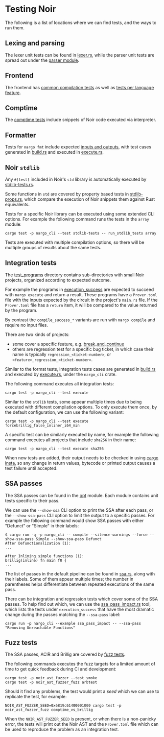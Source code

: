 # Testing Noir

The following is a list of locations where we can find tests, and the ways to run them.

## Lexing and parsing

The lexer unit tests can be found in [lexer.rs](compiler/noirc_frontend/src/lexer/lexer.rs), while the parser unit tests are spread out under the [parser module](compiler/noirc_frontend/src/parser/parser).

## Frontend

The frontend has [common compilation tests](compiler/noirc_frontend/src/tests.rs) as well as [tests per language feature](compiler/noirc_frontend/src/tests).

## Comptime

The [comptime tests](compiler/noirc_frontend/src/hir/comptime/tests.rs) include snippets of Noir code executed via interpreter.

## Formatter

Tests for `nargo fmt` include expected [inputs and outputs](tooling/nargo_fmt/tests), with test cases generated in [build.rs](tooling/nargo_fmt/build.rs) and executed in [execute.rs](tooling/nargo_fmt/tests/execute.rs).

## Noir `stdlib`

Any `#[test]` included in Noir's `std` library is automatically executed by [stdlib-tests.rs](tooling/nargo_cli/tests/stdlib-tests.rs).

Some functions in `std` are covered by property based tests in [stdlib-props.rs](tooling/nargo_cli/tests/stdlib-props.rs), which compare the execution of Noir snippets them against Rust equivalents.

Tests for a specific Noir library can be executed using some extended CLI options. For example the following command runs the tests in the `array` module:

```shell
cargo test -p nargo_cli --test stdlib-tests -- run_stdlib_tests array
```

Tests are executed with multiple compilation options, so there will be multiple groups of results about the same tests.

## Integration tests

The [test_programs](test_programs) directory contains sub-directories with small Noir projects, organized according to expected outcome.

For example the programs in [execution_success](test_programs/execution_success) are expected to succeed with `nargo execute` and return a result. These programs have a `Prover.toml` file with the inputs expected by the circuit in the project's `main.rs` file. If the `Prover.toml` file has a `return` item, it will be compared to the value returned by the program.

By contrast the `compile_success_*` variants are run with `nargo compile` and require no input files.

There are two kinds of projects:
* some cover a specific feature, e.g. [break_and_continue](/Users/aakoshh/Work/aztec/noir/test_programs/execution_success/break_and_continue)
* others are regression test for a specific bug ticket, in which case their name is typically `regression_<ticket-number>`, or `<feature>_regression_<ticket-number>`.

Similar to the format tests, integration tests cases are generated in [build.rs](tooling/nargo_cli/build.rs) and executed by [execute.rs](tooling/nargo_cli/tests/execute.rs), under the `nargo_cli` crate.

The following command executes all integration tests:

```shell
cargo test -p nargo_cli --test execute
```

Similar to the `stdlib` tests, some appear multiple times due to being executed with different compilation options. To only execute them once, by the default configuration, we can use the following variant:

```shell
cargo test -p nargo_cli --test execute forcebrillig_false_inliner_i64_min
```

A specific test can be similarly executed by name, for example the following command executes all projects that include `sha256` in their name:

```shell
cargo test -p nargo_cli --test execute sha256
```

When new tests are added, their output needs to be checked in using [cargo insta](https://crates.io/crates/cargo-insta), so any change in return values, bytecode or printed output causes a test failure until accepted.

## SSA passes

The SSA passes can be found in the [opt](compiler/noirc_evaluator/src/ssa/opt) module. Each module contains unit tests specific to their pass.

We can use the `--show-ssa` CLI option to print the SSA after each pass, or the `--show-ssa-pass` CLI option to limit the output to a specific passes. For example the following command would show SSA passes with either "Defunct" or "Simple" in their labels:

```console
$ cargo run -q -p nargo_cli -- compile --silence-warnings --force --show-ssa-pass Simple --show-ssa-pass Defunct
After Defunctionalization (1):
...

After Inlining simple functions (1):
brillig(inline) fn main f0 {
...
```

The list of passes in the default pipeline can be found in [ssa.rs](compiler/noirc_evaluator/src/ssa.rs), along with their labels. Some of them appear multiple times; the number in parentheses helps differentiate between repeated executions of the same pass.

There can be integration and regression tests which cover some of the SSA passes. To help find out which, we can use the [ssa_pass_impact.rs](tooling/nargo_cli/examples/ssa_pass_impact.rs) tool, which lists the tests under `execution_success` that have the most dramatic change during the passes matching the `--ssa-pass` label:

```shell
cargo run -p nargo_cli --example ssa_pass_impact -- --ssa-pass "Removing Unreachable Functions"
```

## Fuzz tests

The SSA passes, ACIR and Brillig are covered by [fuzz tests](tooling/ast_fuzzer/README.md).

The following commands executes the fuzz targets for a limited amount of time to get quick feedback during CI and development:

```shell
cargo test -p noir_ast_fuzzer --test smoke
cargo test -p noir_ast_fuzzer_fuzz arbtest
```

Should it find any problems, the test would print a _seed_ which we can use to replicate the test, for example:

```shell
NOIR_AST_FUZZER_SEED=0x6819c61400001000 cargo test -p noir_ast_fuzzer_fuzz comptime_vs_brillig
```

When the `NOIR_AST_FUZZER_SEED` is present, or when there is a non-panicky error, the tests will print out the Noir AST and the `Prover.toml` file which can be used to reproduce the problem as an integration test.
